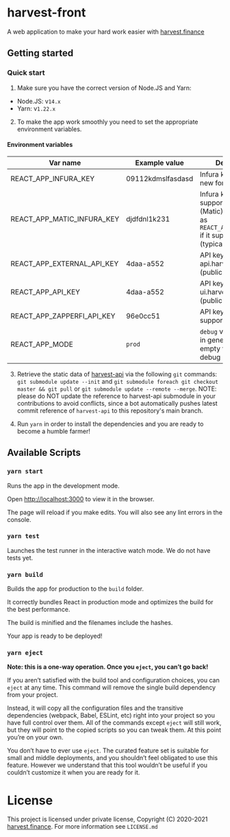# harvest-front

A web application to make your hard work easier with [harvest.finance](https://harvest.finance)

## Getting started

### Quick start

1. Make sure you have the correct version of Node.JS and Yarn:

 - Node.JS: v`14.x`
 - Yarn: v`1.22.x`

2. To make the app work smoothly you need to set the appropriate environment variables.

#### Environment variables
| Var name | Example value | Description
|--|--|--|
| REACT_APP_INFURA_KEY | 09112kdmslfasdasd | Infura key. Create a new for free
| REACT_APP_MATIC_INFURA_KEY | djdfdnl1k231 | Infura key that also supports Polygon (Matic). Can be same as `REACT_APP_INFURA_KEY` if it supports Polygon (typically not free).
| REACT_APP_EXTERNAL_API_KEY | 4daa-a552 | API key of api.harvest.finance (publicly available)
| REACT_APP_API_KEY | 4daa-a552 | API key of api-ui.harvest.finance (publicly available)
| REACT_APP_ZAPPERFI_API_KEY | 96e0cc51 | API key for zapperfi support
| REACT_APP_MODE | `prod` | `debug` value for logs in general. Leave empty to not use debug mode

3.  Retrieve the static data of [harvest-api](https://github.com/harvest-finance/harvest-api) via the following  `git`  commands: `git submodule update --init` and `git submodule foreach git checkout master && git pull` or `git submodule update --remote --merge`. NOTE: please do NOT update the reference to harvest-api submodule in your contributions to avoid conflicts, since a bot automatically pushes latest commit reference of `harvest-api` to this repository's main branch.

4. Run `yarn` in order to install the dependencies and you are ready to become a humble farmer!

## Available Scripts

### `yarn start`

Runs the app in the development mode.<br  />

Open [http://localhost:3000](http://localhost:3000) to view it in the browser.

The page will reload if you make edits. You will also see any lint errors in the console.

### `yarn test`

Launches the test runner in the interactive watch mode. We do not have tests yet.


### `yarn build`

Builds the app for production to the `build` folder.<br  />

It correctly bundles React in production mode and optimizes the build for the best performance.

The build is minified and the filenames include the hashes.<br  />

Your app is ready to be deployed!


### `yarn eject`


**Note: this is a one-way operation. Once you `eject`, you can’t go back!**


If you aren’t satisfied with the build tool and configuration choices, you can `eject` at any time. This command will remove the single build dependency from your project.


Instead, it will copy all the configuration files and the transitive dependencies (webpack, Babel, ESLint, etc) right into your project so you have full control over them. All of the commands except `eject` will still work, but they will point to the copied scripts so you can tweak them. At this point you’re on your own.

You don’t have to ever use `eject`. The curated feature set is suitable for small and middle deployments, and you shouldn’t feel obligated to use this feature. However we understand that this tool wouldn’t be useful if you couldn’t customize it when you are ready for it.

# License

This project is licensed under private license, Copyright (C) 2020-2021 [harvest.finance](https://harvest.finance). For more information see `LICENSE.md`
